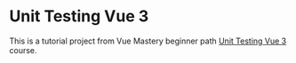 # Unit Testing Vue 3

This is a tutorial project from Vue Mastery beginner path [Unit Testing Vue 3](https://www.vuemastery.com/courses/unit-testing-vue-3) course. 
